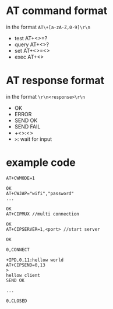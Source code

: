 # AT command format
in the format `AT\+[a-zA-Z,0-9]\r\n`
- test AT+<>=?
- query AT+<>?
- set AT+<>=<>
- exec AT+<>

# AT response format
in the format `\r\n<response>\r\n`
- OK
- ERROR
- SEND OK
- SEND FAIL
- +<>:<>
- `>`: wait for input

# example code 
```
AT+CWMODE=1

OK
AT+CWJAP="wifi","password"
...

OK
AT+CIPMUX //multi connection

OK
AT+CIPSERVER=1,<port> //start server

OK

0,CONNECT

+IPD,0,11:hellow world
AT+CIPSEND=0,13
>
hellow client
SEND OK

...

0,CLOSED
```